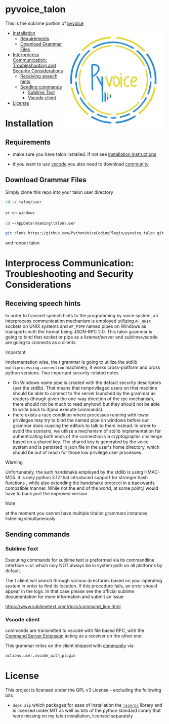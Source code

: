 # pyvoice_talon


This is the sublime portion of [pyvoice](https://github.com/PythonVoiceCodingPlugin)


<div>
<img src="https://raw.githubusercontent.com/PythonVoiceCodingPlugin/assets/main/pyvoice_logo.png" align="right" height=320 width=320/>
</div>
<!-- MarkdownTOC  autolink="true" -->

- [Installation](#installation)
	- [Requirements](#requirements)
	- [Download Grammar Files](#download-grammar-files)
- [Interprocess Communication: Troubleshooting and Security Considerations](#interprocess-communication-troubleshooting-and-security-considerations)
	- [Receiving speech hints](#receiving-speech-hints)
	- [Sending commands](#sending-commands)
		- [Sublime Text](#sublime-text)
		- [Vscode client](#vscode-client)
- [License](#license)

<!-- /MarkdownTOC -->


# Installation

## Requirements

- make sure you have talon installed. If not see [installation instructions](https://talonvoice.com/docs/)

- if you want to use [vscode](https://marketplace.visualstudio.com/items?itemName=mpourmpoulis.pyvoice) you also need to download [community](https://github.com/talonhub/community)

## Download Grammar Files

Simply clone this repo into your talon user directory

```bash
cd ~/.talon/user

or on windows

cd ~\AppData\Roaming\talon\user
```

```bash
git clone https://github.com/PythonVoiceCodingPlugin/pyvoice_talon.git
```

and reboot talon

# Interprocess Communication: Troubleshooting and Security Considerations

## Receiving speech hints

In order to transmit speech hints to the programming by voice system, an interprocess communication mechanism is employed utilizing `AF_UNIX` sockets on UNIX systems and `AF_PIPE` named pipes on Windows as transports with the format   being JSON-RPC 2.0. This talon grammar is going to bind that socket or pipe as a listener/server and sublime/vscode are going to connects as a clients.


> [!IMPORTANT]
> Implementation wise, the t grammar is going to utilize the stdlib `multiprocessing.connection` machinery, it works cross-platform and cross python versions. Two important security-related notes
> - On Windows name pipe is created with the default security descriptors (per the stdlib). That means that nonprivileged users on that machine should be able to connect to the server launched by the grammar as readers (though given the one-way direction of the rpc mechanism, there should not be much to read anyhow) but they should not be able to write back to it(and execute commands). 
> - there exists a race condition where processes running with lower privileges may try to bind the named pipe on windows before our grammar does cuasing the editors to talk to them instead. In order to avoid the scenario, we utilize a mechanism of stdlib implementation   for authenticating both ends of the connection via cryptographic challenge based on a shared key. 
> The shared key is generated by the voice system and is persisted in json file in the user's home directory, which should be out of reach for those low privilege user processes. 


> [!WARNING]
> Unfortunately, the auth handshake employed by the stdlib is using HMAC-MD5. It is only python 3.12 that introduced support for stronger hash functions , while also extending the handshake protocol in a backwards compatible manner. While not the end of the world, at some point,I would have to back port the improved version

> [!NOTE]
> at the moment you cannot have multiple t/talon grammars instances listening simultaneously

## Sending commands


### Sublime Text


Executing commands for sublime text is preformed via its commandline interface `subl` which may NOT always be in system path on all platforms by default.

The t client will search through various directories based on your operating system in order to find its location. If this procedure fails, an error should appear in the logs. In that case please see the official sublime documentation for more information and submit an issue

https://www.sublimetext.com/docs/command_line.html


### Vscode client

commands are transmitted to vscode with file based RPC, with the [Command Server Extension](https://marketplace.visualstudio.com/items?itemName=pokey.command-server) acting as a receiver on the other end.

This grammar relies on the client shipped with [community](https://github.com/talonhub/community) via 

```python
actions.user.vscode_with_plugin
```





# License

This project is licensed under the GPL v3 License - excluding the following bits

- `deps.zip` which packages for ease of installation the [`jsonrpc`](https://github.com/pavlov99/json-rpc/tree/master/jsonrpc) library  and is  licensed under  MIT as well as bits of the python standard library that were missing on my talon installation, licensed separately







